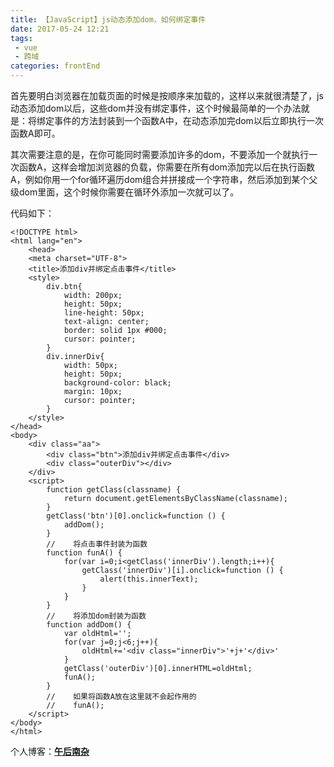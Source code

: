 ```yaml
---
title: 【JavaScript】js动态添加dom，如何绑定事件
date: 2017-05-24 12:21  
tags:
 - vue
 - 跨域  
categories: frontEnd
---
```


首先要明白浏览器在加载页面的时候是按顺序来加载的，这样以来就很清楚了，js动态添加dom以后，这些dom并没有绑定事件，这个时候最简单的一个办法就是：将绑定事件的方法封装到一个函数A中，在动态添加完dom以后立即执行一次函数A即可。

<!-- more -->

其次需要注意的是，在你可能同时需要添加许多的dom，不要添加一个就执行一次函数A，这样会增加浏览器的负载，你需要在所有dom添加完以后在执行函数A，例如你用一个for循环遍历dom组合并拼接成一个字符串，然后添加到某个父级dom里面，这个时候你需要在循环外添加一次就可以了。

代码如下：

```
<!DOCTYPE html>
<html lang="en">
    <head>
    <meta charset="UTF-8">
    <title>添加div并绑定点击事件</title>
    <style>
        div.btn{
            width: 200px;
            height: 50px;
            line-height: 50px;
            text-align: center;
            border: solid 1px #000;
            cursor: pointer;
        }
        div.innerDiv{
            width: 50px;
            height: 50px;
            background-color: black;
            margin: 10px;
            cursor: pointer;
        }
    </style>
</head>
<body>
    <div class="aa">
        <div class="btn">添加div并绑定点击事件</div>
        <div class="outerDiv"></div>
    </div>
    <script>
        function getClass(classname) {
            return document.getElementsByClassName(classname);
        }
        getClass('btn')[0].onclick=function () {
            addDom();
        }
        //    将点击事件封装为函数
        function funA() {
            for(var i=0;i<getClass('innerDiv').length;i++){
                getClass('innerDiv')[i].onclick=function () {
                    alert(this.innerText);
                }
            }
        }
        //    将添加dom封装为函数
        function addDom() {
            var oldHtml='';
            for(var j=0;j<6;j++){
                oldHtml+='<div class="innerDiv">'+j+'</div>'
            }
            getClass('outerDiv')[0].innerHTML=oldHtml;
            funA();
        }
        //    如果将函数A放在这里就不会起作用的
        //    funA();
    </script>
</body>
</html>
```

个人博客：[**午后南杂**](http://blog.recoluan.com) 